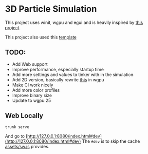 # 3D Particle Simulation
This project uses winit, wgpu and egui and is heavily inspired by [this project](https://github.com/Im-Rises/particle-simulator-webgl).

This project also used this [template](https://github.com/kaphula/winit-egui-wgpu-template)

## TODO:
- Add Web support
- Improve performance, especially startup time
- Add more settings and values to tinker with in the simulation
- Add 2D version, basically rewrite [this](https://github.com/lucascompython/particles) in wgpu
- Make CI work nicely
- Add more color profiles
- Improve binary size
- Update to wgpu 25

## Web Locally
```bash
trunk serve
```
And go to [http://127.0.0.1:8080/index.html#dev](http://127.0.0.1:8080/index.html#dev)
The `#dev` is to skip the cache [assets/sw.js](/assets/sw.js) provides.
